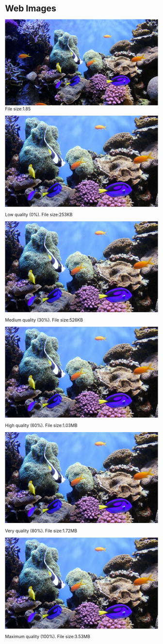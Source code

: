 <!DOCTYPE html>
<html lang="en">
  <head>
    <meta charset="UTF-8" />
    <title>Web Images</title>
  </head>

  <body>

   <h1>Web Images</h1>
   
<img src="coral-reef.jpg" alt="Orignal Image jpg" />
    File size:1.85 </p>
    
<img src="coral-reef-low.jpg" alt="low quality jpg" />
    <p>Low quality (0%). File size:253KB </p>
    
 <img src="coral-reef-medium.jpg" alt="medium quality jpg" />
    <p>Medium quality (30%). File size:526KB </p>

<img src="coral-reef-high.jpg" alt="high quality jpg" />
    <p>High quality (60%). File size:1.03MB </p>
    
<img src="coral-reef-very-high.jpg" alt="very high quality jpg" />
    <p>Very quality (80%). File size:1.72MB </p>
    
<img src="coral-reef-maximum.jpg" alt="maximum quality jpg" />
    <p>Maximum quality (100%). File size:3.53MB </p>
    
  </body>
</html>
